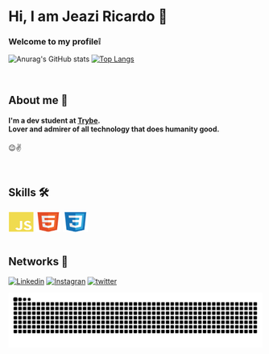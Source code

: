 # Hi, I am Jeazi Ricardo 👋
### Welcome to my profile❕ 

![Anurag's GitHub stats](https://github-readme-stats.vercel.app/api?username=jeaziricardo&show_icons=true&theme=github_dark)
[![Top Langs](https://github-readme-stats.vercel.app/api/top-langs/?username=jeaziricardo&layout=compact&theme=github_dark)](https://github.com/anuraghazra/github-readme-stats)

<br>

<div>

## About me 🚀
#### I'm a dev student at [Trybe](https://www.betrybe.com/).<br>Lover and admirer of all technology that does humanity good.
😉✌️
</div>

<div style="display: inline_block"><br>

  ## Skills 🛠

  <img align="center" alt="Jeazi-Js" height="40" width="50" src="https://raw.githubusercontent.com/devicons/devicon/master/icons/javascript/javascript-plain.svg">
  <img align="center" alt="Jeazi-HTML" height="40" width="50" src="https://raw.githubusercontent.com/devicons/devicon/master/icons/html5/html5-original.svg">
  <img align="center" alt="jeazi-CSS" height="40" width="50" src="https://raw.githubusercontent.com/devicons/devicon/master/icons/css3/css3-original.svg">
</div>

<br>

<div>

## Networks 🔗

[![Linkedin](https://img.shields.io/badge/LinkedIn-0077B5?style=for-the-badge&logo=linkedin&logoColor=white)](https://www.linkedin.com/in/jeaziricardo/)
[![Instagran](https://img.shields.io/badge/Instagram-E4405F?style=for-the-badge&logo=instagram&logoColor=white)](https://www.instagram.com/jeaziricardo/)
[![twitter](https://img.shields.io/badge/Twitter-1DA1F2?style=for-the-badge&logo=twitter&logoColor=white)](https://twitter.com/jzricardod)
</div>

  ![Snake animation](https://github.com/jeaziricardo/jeaziricardo/blob/output/github-contribution-grid-snake.svg)

<!--
**JeaziRicardo/jeaziricardo** is a ✨ _special_ ✨ repository because its `README.md` (this file) appears on your GitHub profile.

Here are some ideas to get you started:

- 🔭 I’m currently working on ...
- 🌱 I’m currently learning ...
- 👯 I’m looking to collaborate on ...
- 🤔 I’m looking for help with ...
- 💬 Ask me about ...
- 📫 How to reach me: ...
- 😄 Pronouns: ...
- ⚡ Fun fact: ...
-->
